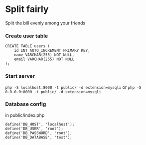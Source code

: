 # Split fairly
Split the bill evenly among your friends

### Create user table

```
CREATE TABLE users (
    id INT AUTO_INCREMENT PRIMARY KEY,
    name VARCHAR(255) NOT NULL,
    email VARCHAR(255) NOT NULL
);
```

### Start server

`php -S localhost:8000 -t public/ -d extension=mysqli`
or
`php -S 0.0.0.0:8000 -t public/ -d extension=mysqli`

### Database config

in public/index.php

```
define('DB_HOST', 'localhost');
define('DB_USER', 'root');
define('DB_PASSWORD', 'root');
define('DB_DATABASE', 'test');
```
